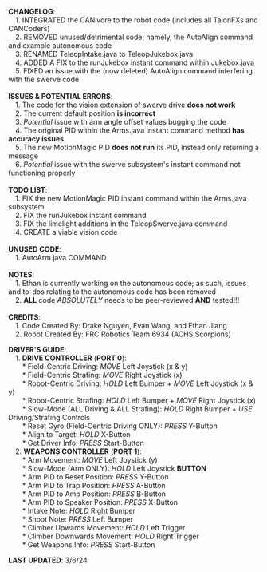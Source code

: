 **CHANGELOG**:  <br> 
&ensp;&ensp;1. INTEGRATED the CANivore to the robot code (includes all TalonFXs and CANCoders)  <br> 
&ensp;&ensp;2. REMOVED unused/detrimental code; namely, the AutoAlign command and example autonomous code  <br> 
&ensp;&ensp;3. RENAMED TeleopIntake.java to TeleopJukebox.java  <br> 
&ensp;&ensp;4. ADDED A FIX to the runJukebox instant command within Jukebox.java  <br> 
&ensp;&ensp;5. FIXED an issue with the (now deleted) AutoAlign command interfering with the swerve code  <br>   
**ISSUES & POTENTIAL ERRORS**:  <br> 
&ensp;&ensp;1. The code for the vision extension of swerve drive **does not work**  <br> 
&ensp;&ensp;2. The current default position **is incorrect**  <br> 
&ensp;&ensp;3. *Potential* issue with arm angle offset values bugging the code  <br> 
&ensp;&ensp;4. The original PID within the Arms.java instant command method **has accuracy issues**  <br> 
&ensp;&ensp;5. The new MotionMagic PID **does not run** its PID, instead only returning a message  <br> 
&ensp;&ensp;6. *Potential* issue with the swerve subsystem's instant command not functioning properly  <br>   
**TODO LIST**:  <br> 
&ensp;&ensp;1. FIX the new MotionMagic PID instant command within the Arms.java subsystem  <br> 
&ensp;&ensp;2. FIX the runJukebox instant command  <br> 
&ensp;&ensp;3. FIX the limelight additions in the TeleopSwerve.java command  <br> 
&ensp;&ensp;4. CREATE a viable vision code  <br>   
**UNUSED CODE**:  <br> 
&ensp;&ensp;1. AutoArm.java COMMAND  <br>   
**NOTES**:  <br> 
&ensp;&ensp;1. Ethan is currently working on the autonomous code; as such, issues and to-dos relating to the autonomous code has been removed  <br> 
&ensp;&ensp;2. **ALL** code *ABSOLUTELY* needs to be peer-reviewed **AND** tested!!!  <br>   
**CREDITS**:  <br> 
&ensp;&ensp;1. Code Created By: Drake Nguyen, Evan Wang, and Ethan Jiang  <br> 
&ensp;&ensp;2. Robot Created By: FRC Robotics Team 6934 (ACHS Scorpions)  <br>   

**DRIVER'S GUIDE**:  <br> 
&ensp;&ensp;1. **DRIVE CONTROLLER** (**PORT 0**):  <br> 
&ensp;&ensp;&ensp;&ensp;* Field-Centric Driving: *MOVE* Left Joystick (x & y)  <br> 
&ensp;&ensp;&ensp;&ensp;* Field-Centric Strafing: *MOVE* Right Joystick (x)  <br> 
&ensp;&ensp;&ensp;&ensp;* Robot-Centric Driving: *HOLD* Left Bumper + *MOVE* Left Joystick (x & y)  <br> 
&ensp;&ensp;&ensp;&ensp;* Robot-Centric Strafing: *HOLD* Left Bumper + *MOVE* Right Joystick (x)  <br> 
&ensp;&ensp;&ensp;&ensp;* Slow-Mode (ALL Driving & ALL Strafing): *HOLD* Right Bumper + *USE* Driving/Strafing Controls  <br> 
&ensp;&ensp;&ensp;&ensp;* Reset Gyro (Field-Centric Driving ONLY): *PRESS* Y-Button  <br> 
&ensp;&ensp;&ensp;&ensp;* Align to Target: *HOLD* X-Button  <br> 
&ensp;&ensp;&ensp;&ensp;* Get Driver Info: *PRESS* Start-Button  <br> 
&ensp;&ensp;2. **WEAPONS CONTROLLER** (**PORT 1**): <br> 
&ensp;&ensp;&ensp;&ensp;* Arm Movement: *MOVE* Left Joystick (y)  <br> 
&ensp;&ensp;&ensp;&ensp;* Slow-Mode (Arm ONLY): *HOLD* Left Joystick **BUTTON**  <br> 
&ensp;&ensp;&ensp;&ensp;* Arm PID to Reset Position: *PRESS* Y-Button  <br> 
&ensp;&ensp;&ensp;&ensp;* Arm PID to Trap Position: *PRESS* A-Button  <br> 
&ensp;&ensp;&ensp;&ensp;* Arm PID to Amp Position: *PRESS* B-Button  <br> 
&ensp;&ensp;&ensp;&ensp;* Arm PID to Speaker Position: *PRESS* X-Button  <br> 
&ensp;&ensp;&ensp;&ensp;* Intake Note: *HOLD* Right Bumper  <br> 
&ensp;&ensp;&ensp;&ensp;* Shoot Note: *PRESS* Left Bumper  <br> 
&ensp;&ensp;&ensp;&ensp;* Climber Upwards Movement: *HOLD* Left Trigger  <br> 
&ensp;&ensp;&ensp;&ensp;* Climber Downwards Movement: *HOLD* Right Trigger  <br> 
&ensp;&ensp;&ensp;&ensp;* Get Weapons Info: *PRESS* Start-Button  <br>   

**LAST UPDATED**: 3/6/24
